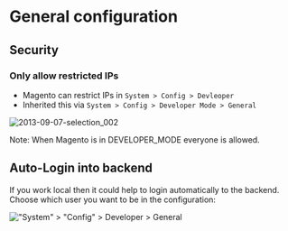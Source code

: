 # General configuration


## Security


### Only allow restricted IPs

- Magento can restrict IPs in `System > Config > Devleoper`
- Inherited this via `System > Config > Developer Mode > General`

![2013-09-07-selection_002](https://f.cloud.github.com/assets/2559177/1100939/d463ead2-179a-11e3-9f7b-93615efe1d7c.png)

Note: When Magento is in DEVELOPER_MODE everyone is allowed.


## Auto-Login into backend

If you work local then it could help to login automatically to the backend.
Choose which user you want to be in the configuration:

!["System" > "Config" > Developer > General](https://f.cloud.github.com/assets/2559177/1148323/e79f9d40-1ebf-11e3-8c27-ced3bf8a3111.png)
